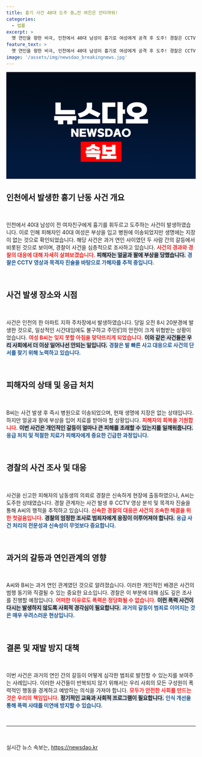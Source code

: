 ```yaml
---
title: 흉기 사건 40대 도주 중…전 여친은 안타까워!
categories:
  - 법률
excerpt: >
  옛 연인을 향한 비극, 인천에서 40대 남성이 흉기로 여성에게 공격 후 도주! 경찰은 CCTV와 목격자의 증언을 바탕으로 범인을 쫓고 있습니다. 생명에는 지장 없는 피해자, 과거의 연인이 남긴 상처는 무엇일까요?
feature_text: >
  옛 연인을 향한 비극, 인천에서 40대 남성이 흉기로 여성에게 공격 후 도주! 경찰은 CCTV와 목격자의 증언을 바탕으로 범인을 쫓고 있습니다. 생명에는 지장 없는 피해자, 과거의 연인이 남긴 상처는 무엇일까요?
image: '/assets/img/newsdao_breakingnews.jpg'
---
```


<p><img src="/assets/img/newsdao_breakingnews.jpg" alt="firstkoreanews 속보" /></p>

<h2 data-ke-size="size26">인천에서 발생한 흉기 난동 사건 개요</h2>

<p data-ke-size="size16">&nbsp;</p>

<p>인천에서 40대 남성이 전 여자친구에게 흉기를 휘두르고 도주하는 사건이 발생하였습니다. 이로 인해 피해자인 40대 여성은 부상을 입고 병원에 이송되었지만 생명에는 지장이 없는 것으로 확인되었습니다. 해당 사건은 과거 연인 사이였던 두 사람 간의 갈등에서 비롯된 것으로 보이며, 경찰이 사건을 심층적으로 조사하고 있습니다. <b><span style="color: #ee2323;">사건의 경과와 경찰의 대응에 대해 자세히 살펴보겠습니다.</span></b> <b><span style="background-color: #21538527;">피해자는 얼굴과 팔에 부상을 당했습니다.</span></b> <b><span style="color: #1a5490;">경찰은 CCTV 영상과 목격자 진술을 바탕으로 가해자를 추적 중입니다.</span></b></p>

<p data-ke-size="size16">&nbsp;</p>

<h2 data-ke-size="size26">사건 발생 장소와 시점</h2>

<p data-ke-size="size16">&nbsp;</p>

<p>사건은 인천의 한 아파트 지하 주차장에서 발생하였습니다. 당일 오전 8시 20분경에 발생한 것으로, 일상적인 시간대임에도 불구하고 주민们의 안전이 크게 위협받는 상황이었습니다. <b><span style="color: #ee2323;">여성 B씨는 잊지 못할 아침을 맞닥뜨리게 되었습니다.</span></b> <b><span style="background-color: #21538527;">이와 같은 사건들은 우리 사회에서 더 이상 일어나선 안되는 일입니다.</span></b> <b><span style="color: #1a5490;">경찰은 발 빠른 사고 대응으로 사건의 단서를 찾기 위해 노력하고 있습니다.</span></b></p>

<p data-ke-size="size16">&nbsp;</p>

<h2 data-ke-size="size26">피해자의 상태 및 응급 처치</h2>

<p data-ke-size="size16">&nbsp;</p>

<p>B씨는 사건 발생 후 즉시 병원으로 이송되었으며, 현재 생명에 지장은 없는 상태입니다. 하지만 얼굴과 팔에 부상을 입어 치료를 받아야 할 상황입니다. <b><span style="color: #ee2323;">피해자의 회복을 기원합니다.</span></b> <b><span style="background-color: #21538527;">이번 사건은 개인적인 갈등이 얼마나 큰 피해를 초래할 수 있는지를 일깨워줍니다.</span></b> <b><span style="color: #1a5490;">응급 처치 및 적절한 치료가 피해자에게 중요한 긴급한 과정입니다.</span></b></p>

<p data-ke-size="size16">&nbsp;</p>

<h2 data-ke-size="size26">경찰의 사건 조사 및 대응</h2>

<p data-ke-size="size16">&nbsp;</p>

<p>사건을 신고한 피해자의 남동생의 의뢰로 경찰은 신속하게 현장에 출동하였으나, A씨는 도주한 상태였습니다. 경찰 관계자는 사건 발생 후 CCTV 영상 분석 및 목격자 진술을 통해 A씨의 행적을 추적하고 있습니다. <b><span style="color: #ee2323;">신속한 경찰의 대응은 사건의 조속한 해결을 위한 첫걸음입니다.</span></b> <b><span style="background-color: #21538527;">경찰의 엄정한 조사로 범죄자에게 응징이 이루어져야 합니다.</span></b> <b><span style="color: #1a5490;">응급 사건 처리의 전문성과 신속성이 무엇보다 중요합니다.</span></b></p>

<p data-ke-size="size16">&nbsp;</p>

<h2 data-ke-size="size26">과거의 갈등과 연인관계의 영향</h2>

<p data-ke-size="size16">&nbsp;</p>

<p>A씨와 B씨는 과거 연인 관계였던 것으로 알려졌습니다. 이러한 개인적인 배경은 사건의 범행 동기와 직결될 수 있는 중요한 요소입니다. 경찰은 이 부분에 대해 심도 깊은 조사를 진행할 예정입니다. <b><span style="color: #ee2323;">어떠한 이유로도 폭력은 정당화될 수 없습니다.</span></b> <b><span style="background-color: #21538527;">이런 폭력 사건이 다시는 발생하지 않도록 사회적 경각심이 필요합니다.</span></b> <b><span style="color: #1a5490;">과거의 갈등이 범죄로 이어지는 것은 매우 우려스러운 현상입니다.</span></b></p>

<p data-ke-size="size16">&nbsp;</p>

<h2 data-ke-size="size26">결론 및 재발 방지 대책</h2>

<p data-ke-size="size16">&nbsp;</p>

<p>이번 사건은 과거의 연인 간의 갈등이 어떻게 심각한 범죄로 발전할 수 있는지를 보여주는 사례입니다. 이러한 사건들이 반복되지 않기 위해서는 우리 사회의 모든 구성원이 폭력적인 행동을 경계하고 예방하는 의식을 가져야 합니다. <b><span style="color: #ee2323;">모두가 안전한 사회를 만드는 것은 우리의 책임입니다.</span></b> <b><span style="background-color: #21538527;">정기적인 교육과 사회적 프로그램이 필요합니다.</span></b> <b><span style="color: #1a5490;">인식 개선을 통해 폭력 사태를 미연에 방지할 수 있습니다.</span></b></p>

<p data-ke-size="size16">&nbsp;</p> 

<hr>

<p data-ke-size="size16">&nbsp;</p>
실시간 뉴스 속보는, <a href="https://newsdao.kr" rel="dofollow">https://newsdao.kr</a>


